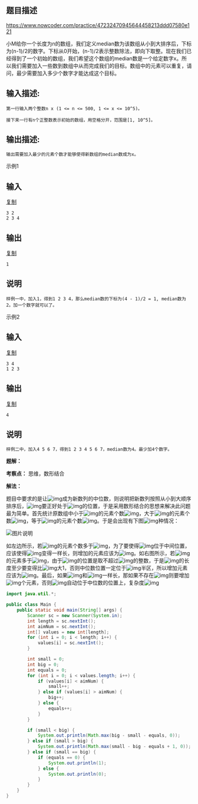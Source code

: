 ## 题目描述

https://www.nowcoder.com/practice/47232470945644458213ddd07580e121

小M给你一个长度为n的数组，我们定义median数为该数组从小到大排序后，下标为(n-1)/2的数字。下标从0开始，(n-1)/2表示整数除法，即向下取整。现在我们已经得到了一个初始的数组，我们希望这个数组的median数是一个给定数字x。所以我们需要加入一些数到数组中从而完成我们的目标。数组中的元素可以重复，请问，最少需要加入多少个数字才能达成这个目标。

## 输入描述:

```
第一行输入两个整数n x (1 <= n <= 500, 1 <= x <= 10^5)。

接下来一行有n个正整数表示初始的数组，用空格分开，范围是[1, 10^5]。
```

## 输出描述:

```
输出需要加入最少的元素个数才能够使得新数组的median数成为x。
```

示例1

## 输入

[复制](javascript:void(0);)

```
3 2
2 3 4
```

## 输出

[复制](javascript:void(0);)

```
1
```

## 说明

```
样例一中，加入1，得到1 2 3 4，那么median数的下标为(4 - 1)/2 = 1, median数为2。加一个数字就可以了。
```

示例2

## 输入

[复制](javascript:void(0);)

```
3 4
1 2 3
```

## 输出

[复制](javascript:void(0);)

```
4
```

## 说明

```
样例二中，加入4 5 6 7，得到1 2 3 4 5 6 7，median数为4。最少加4个数字。
```







**题解：**

**考察点：** 思维，数形结合

**解法：**

题目中要求的是让![img](https://www.nowcoder.com/equation?tex=m&preview=true)成为新数列的中位数，则说明把新数列按照从小到大顺序排序后，![img](https://www.nowcoder.com/equation?tex=m&preview=true)要正好处于![img](https://www.nowcoder.com/equation?tex=%5B%5Cfrac%20%7Bn-1%7D2%5D&preview=true)的位置，于是采用数形结合的思想来解决此问题最为简单。首先统计原数组中小于![img](https://www.nowcoder.com/equation?tex=m&preview=true)的元素个数![img](https://www.nowcoder.com/equation?tex=Small&preview=true)，大于![img](https://www.nowcoder.com/equation?tex=m&preview=true)的元素个数![img](https://www.nowcoder.com/equation?tex=Big&preview=true)，等于![img](https://www.nowcoder.com/equation?tex=m&preview=true)的元素个数![img](https://www.nowcoder.com/equation?tex=equal&preview=true)。于是会出现有下图![img](https://www.nowcoder.com/equation?tex=2&preview=true)种情况：

![图片说明](https://uploadfiles.nowcoder.com/images/20200426/585825_1587831468180_ED15309095E612491EE3F1F7BD27241B) 

如左边所示，若![img](https://www.nowcoder.com/equation?tex=Big&preview=true)的元素个数多于![img](https://www.nowcoder.com/equation?tex=Small&preview=true)，为了要使得![img](https://www.nowcoder.com/equation?tex=m&preview=true)位于中间位置，应该使得![img](https://www.nowcoder.com/equation?tex=Small%2Bequal&preview=true)变得一样长，则增加的元素应该为![img](https://www.nowcoder.com/equation?tex=Max(Big-Small-equal%2C0)&preview=true)。如右图所示，若![img](https://www.nowcoder.com/equation?tex=Small&preview=true)的元素多于![img](https://www.nowcoder.com/equation?tex=Big&preview=true)，由于![img](https://www.nowcoder.com/equation?tex=m&preview=true)的位置是取不超过![img](https://www.nowcoder.com/equation?tex=%5Cfrac%20%7Bn-1%7D2&preview=true)的整数，于是![img](https://www.nowcoder.com/equation?tex=Big%2Bequal&preview=true)的长度至少要变得比![img](https://www.nowcoder.com/equation?tex=Small&preview=true)大1，否则中位数位置一定位于![img](https://www.nowcoder.com/equation?tex=Small&preview=true)半区，所以增加元素应该为![img](https://www.nowcoder.com/equation?tex=Max(Small-Big-equal%2B1%2C0)&preview=true)。最后，如果![img](https://www.nowcoder.com/equation?tex=Small&preview=true)和![img](https://www.nowcoder.com/equation?tex=Big&preview=true)一样长，那如果不存在![img](https://www.nowcoder.com/equation?tex=equal&preview=true)则要增加![img](https://www.nowcoder.com/equation?tex=1&preview=true)个元素，否则![img](https://www.nowcoder.com/equation?tex=m&preview=true)自动位于中位数的位置上，复杂度![img](https://www.nowcoder.com/equation?tex=O(n)&preview=true)



```java
import java.util.*;

public class Main {
    public static void main(String[] args) {
        Scanner sc = new Scanner(System.in);
        int length = sc.nextInt();
        int aimNum = sc.nextInt();
        int[] values = new int[length];
        for (int i = 0; i < length; i++) {
            values[i] = sc.nextInt();
        }

        int small = 0;
        int big = 0;
        int equals = 0;
        for (int i = 0; i < values.length; i++) {
            if (values[i] < aimNum) {
                small++;
            } else if (values[i] > aimNum) {
                big++;
            } else {
                equals++;
            }
        }

        if (small < big) {
            System.out.println(Math.max(big - small - equals, 0));
        } else if (small > big) {
            System.out.println(Math.max(small - big - equals + 1, 0));
        } else if (small == big) {
            if (equals == 0) {
                System.out.println(1);
            } else {
                System.out.println(0);
            }
        }
    }
}
```

